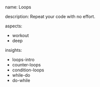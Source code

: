 name: Loops

description: Repeat your code with no effort.

aspects:
  - workout
  - deep

insights:
  - loops-intro
  - counter-loops
  - condition-loops
  - while-do
  - do-while
